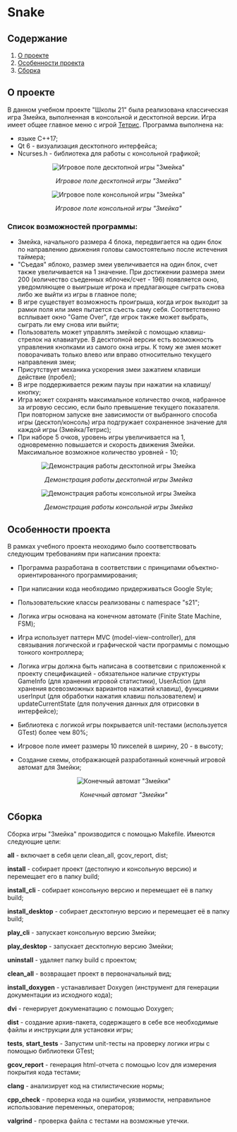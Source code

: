 # Snake

## Содержание

1. [О проекте](#о-проекте)
2. [Особенности проекта](#особенности-проекта)
3. [Сборка](#сборка)

## О проекте

В данном учебном проекте "Школы 21" была реализована классическая игра Змейка, выполненная в консольной и десктопной версии. Игра имеет общее главное меню с игрой [Тетрис](https://github.com/Shyrasya/Tetris). Программа выполнена на:
* языке C++17;
* Qt 6 - визуализация десктопного интерфейса;
* Ncurses.h - библиотека для работы с консольной графикой;

<div align=center>

![Игровое поле десктопной игры "Змейка"](images/snake.png)

*Игровое поле десктопной игры "Змейка"*
</div>

<div align=center>

![Игровое поле консольной игры "Змейка"](images/snakecli.png)

*Игровое поле консольной игры "Змейка"*
</div>

### Список возможностей программы:

* Змейка, начального размера 4 блока, передвигается на один блок по направлению движения головы самостоятельно после истечения таймера;
* "Съедая" яблоко, размер змеи увеличивается на один блок, счет также увеличивается на 1 значение. При достижении размера змеи 200 (количество съеденных яблочек/счет - 196) появляется окно, уведомляющее о выигрыше игрока и предлагающее сыграть снова либо же выйти из игры в главное поле;
* В игре существует возможность проигрыша, когда игрок выходит за рамки поля или змея пытается съесть саму себя. Соответственно всплывает окно "Game Over", где игрок также может выбрать, сыграть ли ему снова или выйти;
* Пользователь может управлять змейкой с помощью клавиш-стрелок на клавиатуре. В десктопной версии есть возможность управления кнопками из самого окна игры. К тому же змея может поворачивать только влево или вправо относительно текущего направления змеи;
* Присутствует механика ускорения змеи зажатием клавиши действие (пробел);
* В игре поддерживается режим паузы при нажатии на клавишу/кнопку;
* Игра может сохранять максимальное количество очков, набранное за игровую сессию, если было превышение текущего показателя. При повторном запуске вне зависимости от выбранного способа игры (десктоп/консоль) игра подгружает сохраненное значение для каждой игры (Змейка/Тетрис);
* При наборе 5 очков, уровень игры увеличивается на 1, одновременно повышается и скорость движения Змейки. Максимальное возможное количество уровней - 10;

<div align=center>

![Демонстрация работы десктопной игры Змейка](images/snakedesktop.gif)

*Демонстрация работы десктопной игры Змейка*
</div>

<div align=center>

![Демонстрация работы консольной игры Змейка](images/snakecli.gif)

*Демонстрация работы консольной игры Змейка*
</div>

## Особенности проекта

В рамках учебного проекта неоходимо было соответствовать следующим требованиям при написании проекта:

* Программа разработана в соответствии с принципами объектно-ориентированного программирования;
* При написании кода необходимо придерживаться Google Style;
* Пользовательские классы реализованы с namespace "s21";
* Логика игры основана на конечном автомате (Finite State Machine, FSM);
* Игра использует паттерн MVC (model-view-controller), для связывания логической и графической части программы с помощью тонкого контроллера;
* Логика игры должна быть написана в соответсвии с приложенной к проекту спецификацией - обязательное наличие структуры GameInfo (для хранения игровой статистики), UserAction (для хранения всевозможных вариантов нажатий клавиш), функциями userInput (для обработки нажатия клавиш пользователем) и updateCurrentState (для получения данных для отрисовки в интерфейсе);
* Библиотека с логикой игры покрывается unit-тестами (используется GTest) более чем 80%;
* Игровое поле имеет размеры 10 пикселей в ширину, 20 - в высоту;
* Создание схемы, отображающей разработанный конечный игровой автомат для Змейки;

	<div align=center>

	![Конечный автомат "Змейки"](images/fsm_snake_diagram.png)

	*Конечный автомат "Змейки"*
	</div>

## Сборка

Сборка игры "Змейка" производится с помощью Makefile. Имеются следующие цели:

**all** - включает в себя цели clean_all, gcov_report, dist;

**install** - собирает проект (дестопную и консольную версию) и перемещает его в папку build;

**install_cli** - собирает консольную версию и перемещает её в папку build;

**install_desktop** - собирает десктопную версию и перемещает её в папку build;

**play_cli** - запускает консольную версию Змейки;

**play_desktop** - запускает десктопную версию Змейки;

**uninstall** - удаляет папку build с проектом;

**clean_all** - возвращает проект в первоначальный вид;

**install_doxygen** - устанавливает Doxygen (инструмент для генерации документации из исходного кода);

**dvi** - генерирует докуменатацию с помощью Doxygen;

**dist** - создание архив-пакета, содержащего в себе все необходимые файлы и инструкции для установки игры;

**tests**, **start_tests** - Запустим unit-тесты на проверку логики игры с помощью библиотеки GTest;

**gcov_report** - генерация html-отчета с помощью lcov для измерения покрытия кода тестами;

**clang** - анализирует код на стилистические нормы; 

**cpp_check** - проверка кода на ошибки, уязвимости, неправильное использование переменных, операторов;

**valgrind** - проверка файла с тестами на возможные утечки.
